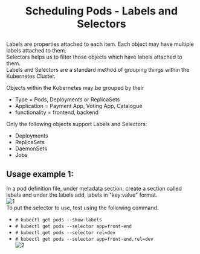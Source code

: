 # <p style="text-align: center;">Scheduling Pods - Labels and Selectors</p>

Labels are properties attached to each item. Each object may have multiple labels attached to them.<br>
Selectors helps us to filter those objects which have labels attached to them.<br>
Labels and Selectors are a standard method of grouping things within the Kubernetes Cluster.<br>

Objects within the Kubernetes may be grouped by their
  + Type = Pods, Deployments or ReplicaSets
  + Application = Payment App, Voting App, Catalogue
  + functionality = frontend, backend<br>
  
Only the following objects support Labels and Selectors:<br>
  + Deployments
  + ReplicaSets
  + DaemonSets
  + Jobs

## Usage example 1:

In a pod definition file, under metadata section, create a section called labels and under the labels add, labels in "key:value" format.<br>
![1](https://github.com/pyvivid/K8S-References/assets/94853400/191749f1-1b77-4989-9749-a3e22c1bd214)<br>
To put the selector to use, test using the following command.<br>
+ `# kubectl get pods --show-labels`
+ `# kubectl get pods --selector app=front-end`
+ `# kubectl get pods --selector rel=dev`
+ `# kubectl get pods --selector app=front-end,rel=dev`<br>
![2](https://github.com/pyvivid/K8S-References/assets/94853400/d7a1f2a6-f3b6-4497-9b58-5fe8cbe9f599)<br>




